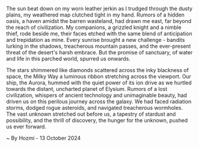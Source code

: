 
The sun beat down on my worn leather jerkin as I trudged through the dusty plains, my weathered map clutched tight in my hand. Rumors of a hidden oasis, a haven amidst the barren wasteland, had drawn me east, far beyond the reach of civilization. My companions, a grizzled knight and a nimble thief, rode beside me, their faces etched with the same blend of anticipation and trepidation as mine. Every sunrise brought a new challenge - bandits lurking in the shadows, treacherous mountain passes, and the ever-present threat of the desert's harsh embrace. But the promise of sanctuary, of water and life in this parched world, spurred us onwards. 

The stars shimmered like diamonds scattered across the inky blackness of space, the Milky Way a luminous ribbon stretching across the viewport. Our ship, the Aurora, hummed with the quiet power of its ion drive as we hurtled towards the distant, uncharted planet of Elysium. Rumors of a lost civilization, whispers of ancient technology and unimaginable beauty, had driven us on this perilous journey across the galaxy. We had faced radiation storms, dodged rogue asteroids, and navigated treacherous wormholes. The vast unknown stretched out before us, a tapestry of stardust and possibility, and the thrill of discovery, the hunger for the unknown, pushed us ever forward. 

~ By Hozmi - 13 October 2024
